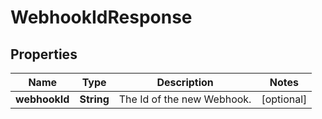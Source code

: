 # WebhookIdResponse

## Properties
Name | Type | Description | Notes
------------ | ------------- | ------------- | -------------
**webhookId** | **String** | The Id of the new Webhook. |  [optional]
